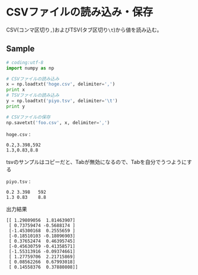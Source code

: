 # CSVファイルの読み込み・保存

CSV(コンマ区切り`,`)およびTSV(タブ区切り`\t`)から値を読み込む。

## Sample

```python
# coding:utf-8
import numpy as np

# CSVファイルの読み込み
x = np.loadtxt('hoge.csv', delimiter=',')
print x
# TSVファイルの読み込み
y = np.loadtxt('piyo.tsv', delimiter='\t')
print y

# CSVファイルの保存
np.savetxt('foo.csv', x, delimiter=',')
```

`hoge.csv` : 

```
0.2,3.398,592
1.3,0.83,8.8
```

tsvのサンプルはコピーだと、Tabが無効になるので、Tabを自分でうつようにする

`piyo.tsv` : 

```
0.2	3.398	592
1.3	0.83	8.8
```

出力結果

```shell
[[ 1.29809056  1.81463907]
 [ 0.73759474 -0.5688174 ]
 [-1.45300168  0.2555659 ]
 [-0.18510103 -0.18096903]
 [ 0.37652474  0.46395745]
 [-0.45630759 -0.41358571]
 [-1.55313916 -0.09374661]
 [ 1.27759706  2.21715869]
 [ 0.08562266  0.67993018]
 [ 0.14558376  0.37880808]]
```

